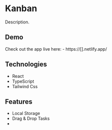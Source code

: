 # Kanban

Description.

## Demo

Check out the app live here: - https://[].netlify.app/

## Technologies

- React
- TypeScript
- Tailwind Css

## Features

- Local Storage
- Drag & Drop Tasks
- 